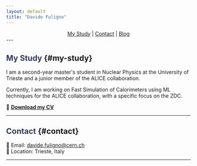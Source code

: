 ```yaml
---
layout: default
title: "Davide Fuligno"
---
```


<div style="text-align: center;">
  <nav>
    <a href="#my-study">My Study</a> | 
    <a href="#contact">Contact</a> | 
    <a href="blog.html">Blog</a>
  </nav>
</div>
---

## <span style="color: #313A5B;">**My Study**</span> {#my-study}
I am a second-year master's student in Nuclear Physics at the University of Trieste and a junior member of the ALICE collaboration.

Currently, I am working on Fast Simulation of Calorimeters using ML techniques for the ALICE collaboration, with a specific focus on the ZDC.

📄 **[Download my CV](CV_Davide_Fuligno.pdf)**

---

## <span style="color: #313A5B;">**Contact**</span> {#contact}
📧 Email: davide.fuligno@cern.ch   
📍 Location: Trieste, Italy  

---


